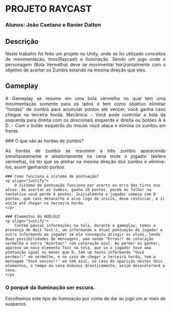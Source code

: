 # **PROJETO RAYCAST**
### Alunos: João Caetano e Ranier Dalton 

## Descrição 
<p align="justify"> 
	Neste trabalho foi feito um projeto no Unity, onde se foi utilizado conceitos de movimentação, tiros(Raycast) e iluminação. Sendo um jogo onde o personagem (Bola Vermelha) deve se movimentar horizontalmente com o objetivo de acertar os Zumbis estando na mesma direção que eles.
</p>

## Gameplay
<p align="justify"> 
	A Gameplay se resume em uma bola vermelha no qual tem uma movimentação somente para os lados e tem como objetivo eliminar "hordas" de zumbis para acumular pontos até vencer, você ganha caso chegue na terceira horda.
	Mecânica: 
	- Você pode controlar a bola da esquerda para direita com os direcionais esquerda e direita ou botões A e D.
	- Com o botão esquerdo do mouse voçê ataca e elimina os zumbis em frente.
</p >
	### O que são as hordas de zumbis?
	<p align="justify"> 
		As hordas de zumbis se resumem a três zumbis aparecendo simultaneamente e aleatoriamente na cena onde o jogador (esfera vermelha), irá ter que se alinhar na mesma direção dos zumbis e eliminá-los, assim ganhando pontos. 
	</p>
	
	### Como funciona o sistema de pontuação?
	<p align="justify"> 
		O sistema de pontuação funciona por acerto ou erro dos tiros nos alvos. Ao acertar os zumbis, ganha 10 pontos, porém ao falhar na tentativa você perde 4 pontos. Inicialmente o jogador começa com 0 pontos, que caso desacerte o alvo logo de início, deve reiniciar, e ir assim até chegar na terceira horda.
	</p>
	
	### Elementos do HUD/GUI
	<p align="justify"> 
		Contém poucas informações na tela, durante a gameplay, temos a presença de dois Text's, um informando a atual pontuação do jogador e outra informando ao jogador se ele conseguiu atingir os alvos, tendo duas possibilidades de mensagens, uma sendo "Errou!" de coloração vermelha e outra "Acertou!" com coloração azul. Ao perder ou ganhar, aparece um novo elemento Text na tela, que se o jogador teve uma pontuação igual ou menor que 0, tem um texto informando "Você perdeu!!" em vermelho, e no caso de chegar a terceira horda, tem a mensagem "Você venceu!!" em tom azul, no caso da aparição destes dois elementos, o tempo da cena diminui drasticamente, assim desacelerand a cena. 
	</p>
	
	


### O porquê da iluminação ser escura.
<p align="justify"> 
	Escolhemos este tipo de iluminação por conta de dar ao jogo um ar mais de suspence.
</p>



